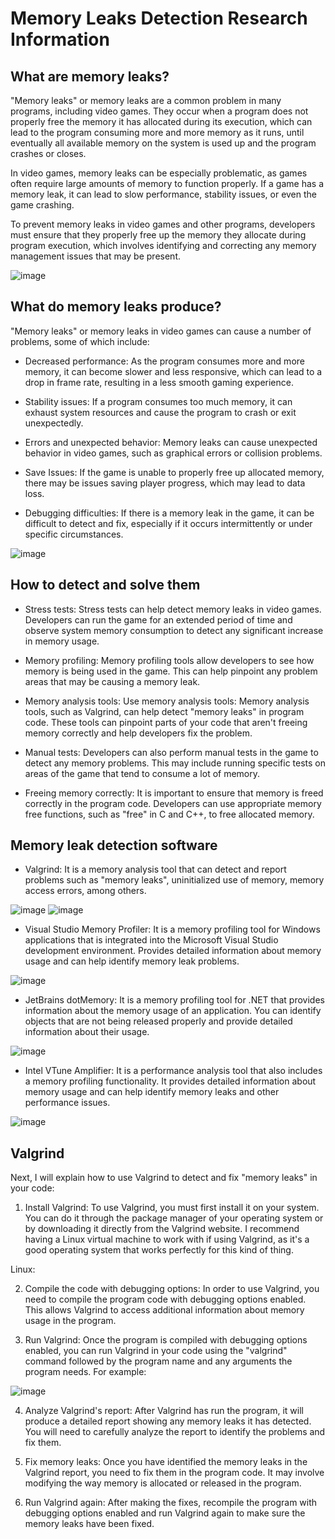 # Memory Leaks Detection Research Information

## What are memory leaks?

"Memory leaks" or memory leaks are a common problem in many programs, including video games. They occur when a program does not properly free the memory it has allocated during its execution, which can lead to the program consuming more and more memory as it runs, until eventually all available memory on the system is used up and the program crashes or closes.

In video games, memory leaks can be especially problematic, as games often require large amounts of memory to function properly. If a game has a memory leak, it can lead to slow performance, stability issues, or even the game crashing.

To prevent memory leaks in video games and other programs, developers must ensure that they properly free up the memory they allocate during program execution, which involves identifying and correcting any memory management issues that may be present.

![image](https://user-images.githubusercontent.com/99950178/231739735-457f8e2d-55dd-4ebe-aed9-a60740ff9905.png)

## What do memory leaks produce?

"Memory leaks" or memory leaks in video games can cause a number of problems, some of which include:

- Decreased performance: As the program consumes more and more memory, it can become slower and less responsive, which can lead to a drop in frame rate, resulting in a less smooth gaming experience.

- Stability issues: If a program consumes too much memory, it can exhaust system resources and cause the program to crash or exit unexpectedly.

- Errors and unexpected behavior: Memory leaks can cause unexpected behavior in video games, such as graphical errors or collision problems.

- Save Issues: If the game is unable to properly free up allocated memory, there may be issues saving player progress, which may lead to data loss.

- Debugging difficulties: If there is a memory leak in the game, it can be difficult to detect and fix, especially if it occurs intermittently or under specific circumstances.

![image](https://user-images.githubusercontent.com/99950178/231746631-2ea78d4d-38a9-4ffc-bb39-a3a24e5ba0b9.png)

## How to detect and solve them

- Stress tests: Stress tests can help detect memory leaks in video games. Developers can run the game for an extended period of time and observe system memory consumption to detect any significant increase in memory usage.

- Memory profiling: Memory profiling tools allow developers to see how memory is being used in the game. This can help pinpoint any problem areas that may be causing a memory leak.

- Memory analysis tools: Use memory analysis tools: Memory analysis tools, such as Valgrind, can help detect "memory leaks" in program code. These tools can pinpoint parts of your code that aren't freeing memory correctly and help developers fix the problem.

- Manual tests: Developers can also perform manual tests in the game to detect any memory problems. This may include running specific tests on areas of the game that tend to consume a lot of memory.

- Freeing memory correctly: It is important to ensure that memory is freed correctly in the program code. Developers can use appropriate memory free functions, such as "free" in C and C++, to free allocated memory.

## Memory leak detection software

- Valgrind: It is a memory analysis tool that can detect and report problems such as "memory leaks", uninitialized use of memory, memory access errors, among others.

![image](https://user-images.githubusercontent.com/99950178/231746201-d5a5e2a7-c0e7-451c-8bef-519ed965757c.png)
![image](https://user-images.githubusercontent.com/99950178/231746815-cc20bf97-c56d-43fe-a6d8-dbb0251fbed4.png)

- Visual Studio Memory Profiler: It is a memory profiling tool for Windows applications that is integrated into the Microsoft Visual Studio development environment. Provides detailed information about memory usage and can help identify memory leak problems.

![image](https://user-images.githubusercontent.com/99950178/231746324-d853b897-35a4-4cfd-ac67-95780dc8afa5.png)

- JetBrains dotMemory: It is a memory profiling tool for .NET that provides information about the memory usage of an application. You can identify objects that are not being released properly and provide detailed information about their usage.

![image](https://user-images.githubusercontent.com/99950178/231746426-2ff00e9b-25c0-45ed-817b-c95c4a78b563.png)

- Intel VTune Amplifier: It is a performance analysis tool that also includes a memory profiling functionality. It provides detailed information about memory usage and can help identify memory leaks and other performance issues.

![image](https://user-images.githubusercontent.com/99950178/231746491-8ee04fb8-981c-41c2-a484-e5a97203e416.png)

## Valgrind

Next, I will explain how to use Valgrind to detect and fix "memory leaks" in your code:

1. Install Valgrind: To use Valgrind, you must first install it on your system. You can do it through the package manager of your operating system or by downloading it directly from the Valgrind website. 
I recommend having a Linux virtual machine to work with if using Valgrind, as it's a good operating system that works perfectly for this kind of thing.

Linux:



2. Compile the code with debugging options: In order to use Valgrind, you need to compile the program code with debugging options enabled. This allows Valgrind to access additional information about memory usage in the program.

3. Run Valgrind: Once the program is compiled with debugging options enabled, you can run Valgrind in your code using the "valgrind" command followed by the program name and any arguments the program needs. For example:

![image](https://user-images.githubusercontent.com/99950178/231747044-129454f1-e053-467c-9323-e7f437c18887.png)

4. Analyze Valgrind's report: After Valgrind has run the program, it will produce a detailed report showing any memory leaks it has detected. You will need to carefully analyze the report to identify the problems and fix them.

5. Fix memory leaks: Once you have identified the memory leaks in the Valgrind report, you need to fix them in the program code. It may involve modifying the way memory is allocated or released in the program.

6. Run Valgrind again: After making the fixes, recompile the program with debugging options enabled and run Valgrind again to make sure the memory leaks have been fixed.
